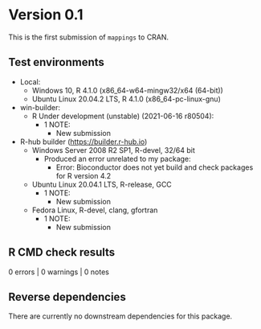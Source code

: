 # Version 0.1

This is the first submission of `mappings` to CRAN.

## Test environments

* Local:
  - Windows 10, R 4.1.0 (x86_64-w64-mingw32/x64 (64-bit))
  - Ubuntu Linux 20.04.2 LTS, R 4.1.0 (x86_64-pc-linux-gnu)
* win-builder:
  - R Under development (unstable) (2021-06-16 r80504):
    - 1 NOTE:
      * New submission
* R-hub builder (https://builder.r-hub.io)
  - Windows Server 2008 R2 SP1, R-devel, 32/64 bit
    - Produced an error unrelated to my package:
      * Error: Bioconductor does not yet build and check packages for R version 4.2
  - Ubuntu Linux 20.04.1 LTS, R-release, GCC
    - 1 NOTE:
      * New submission
  - Fedora Linux, R-devel, clang, gfortran
    - 1 NOTE:
      * New submission

## R CMD check results

0 errors | 0 warnings | 0 notes

## Reverse dependencies

There are currently no downstream dependencies for this package.

